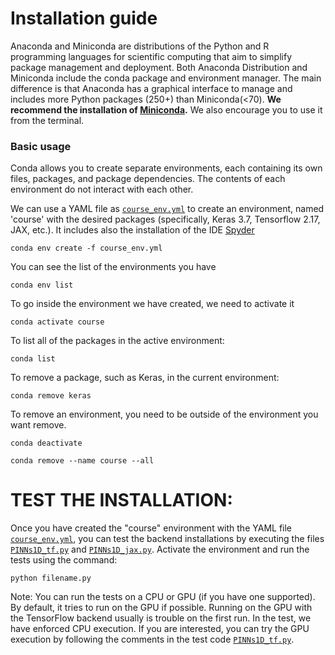 # Installation guide

Anaconda and Miniconda are distributions of the Python and R programming languages for scientific computing that aim to simplify package management and deployment.
Both Anaconda Distribution and Miniconda include the conda package and environment manager. The main difference is that Anaconda has a graphical interface to manage and includes more Python packages (250+) than Miniconda(<70).
**We recommend the installation of [Miniconda](https://docs.anaconda.com/miniconda/miniconda-install/).** We also encourage you to use it from the terminal.

### Basic usage
Conda allows you to create separate environments, each containing its own files, packages, and package dependencies. The contents of each environment do not interact with each other.

We can use a YAML file as [`course_env.yml`](https://github.com/Mathmode/COURSE-NNs-PDEs/blob/main/install/course_env.yml) to create an environment, named 'course' with the desired packages (specifically, Keras 3.7, Tensorflow 2.17, JAX, etc.). It includes also the installation of the IDE [Spyder](https://www.spyder-ide.org/)
   ```
   conda env create -f course_env.yml 
   ```
 
You can see the list of the environments you have
  ```
  conda env list
  ```
To go inside the environment we have created, we need to activate it
   ```
   conda activate course
   ```

To list all of the packages in the active environment:
  ```
  conda list
  ```
To remove a package, such as Keras, in the current environment:
  ```
  conda remove keras
  ```
To remove an environment, you need to be outside of the environment you want remove.
  ```
  conda deactivate
  ```
  ```
  conda remove --name course --all
  ```
# TEST THE INSTALLATION:

Once you have created the "course" environment with the YAML file [`course_env.yml`](https://github.com/Mathmode/COURSE-NNs-PDEs/blob/main/install/course_env.yml), you can test the backend installations by executing the files [`PINNs1D_tf.py`](https://github.com/Mathmode/COURSE-NNs-PDEs/blob/main/install/PINNs1D_tf.py) and [`PINNs1D_jax.py`](https://github.com/Mathmode/COURSE-NNs-PDEs/blob/main/install/PINNs1D_jax.py). Activate the environment and run the tests using the command:
   ```
   python filename.py
   ```

Note: You can run the tests on a CPU or GPU (if you have one supported). By default, it tries to run on the GPU if possible. Running on the GPU with the TensorFlow backend usually is trouble on the first run. In the test, we have enforced CPU execution.  If you are interested, you can try the GPU execution by following the comments in the test code [`PINNs1D_tf.py`](https://github.com/Mathmode/COURSE-NNs-PDEs/blob/main/install/PINNs1D_tf.py).
